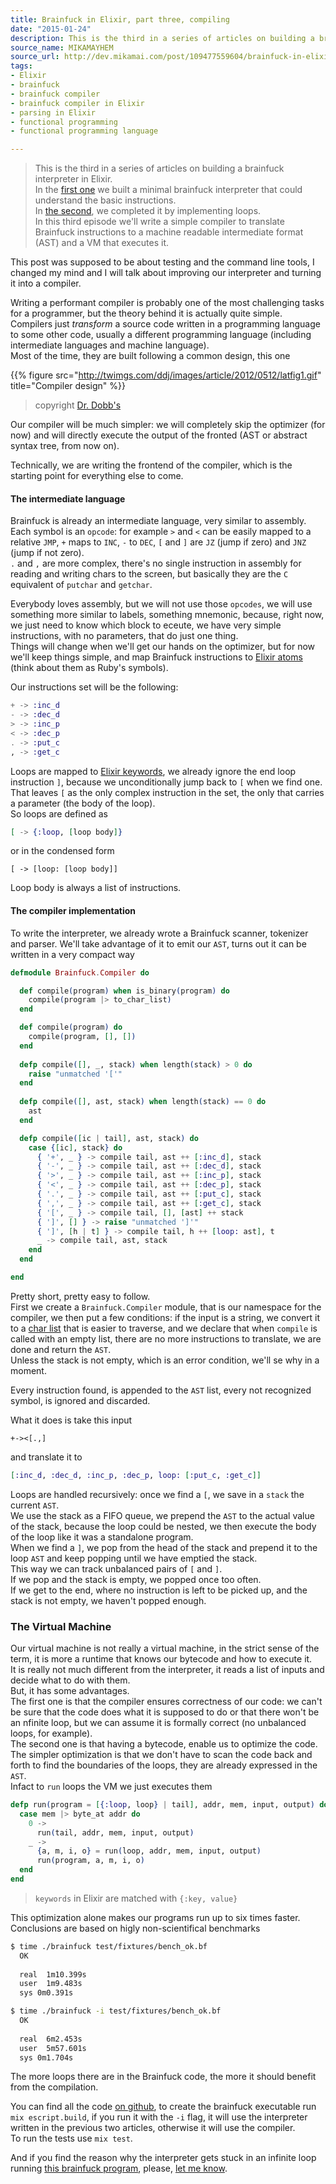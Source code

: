 ```yaml
---
title: Brainfuck in Elixir, part three, compiling
date: "2015-01-24"
description: This is the third in a series of articles on building a brainfuck interpreter in Elixir. In <a href="/2014/10/15/writing-a-brainfuck-interpreter-in-elixir-part-one.html#content">the first part</a> we built a minimal brainfuck interpreter that can already run some basic program. In <a href="/2014/11/10/writing-a-brainfuck-interpreter-in-elixir-part-two.html#content">the second part</a> we completed it by implementing loops. In this third episode we'll write a simple compiler to translate Brainfuck instructions to a machine readable intermediate format (AST) and a VM that executes it.
source_name: MIKAMAYHEM
source_url: http://dev.mikamai.com/post/109477559604/brainfuck-in-elixir-part-three-compiling
tags:
- Elixir
- brainfuck
- brainfuck compiler
- brainfuck compiler in Elixir
- parsing in Elixir
- functional programming
- functional programming language

---
```


> This is the third in a series of articles on building a brainfuck interpreter in Elixir.  
In the [first one](/2014/10/15/writing-a-brainfuck-interpreter-in-elixir-part-one.html#content) we built a minimal brainfuck interpreter that could understand the basic instructions.  
In [the second](/2014/11/10/writing-a-brainfuck-interpreter-in-elixir-part-two.html#content), we completed it by implementing loops.  
In this third episode we'll write a simple compiler to translate Brainfuck instructions to a machine readable intermediate format (AST) and a VM that executes it.   

This post was supposed to be about testing and the command line tools, I changed my mind and I will talk about improving our interpreter and turning it into a compiler. 
   
Writing a performant compiler is probably one of the most challenging tasks for a programmer, but the theory behind it is actually quite simple.   
Compilers just *transform* a source code written in a programming language to some other code, usually a different programming language (including intermediate languages and machine language).   
Most of the time, they are built following a common design, this one

{{% figure src="http://twimgs.com/ddj/images/article/2012/0512/latfig1.gif" title="Compiler design" %}}
> copyright [Dr. Dobb's](http://www.drdobbs.com/architecture-and-design/the-design-of-llvm/240001128)

Our compiler will be much simpler: we will completely skip the optimizer (for now) and will directly execute the output of the fronted (AST or abstract syntax tree, from now on).  

Technically, we are writing the frontend of the compiler, which is the starting point for everything else to come.   

#### The intermediate language

Brainfuck is already an intermediate language, very similar to assembly. Each symbol is an `opcode`: for example `>` and `<` can be easily mapped to a relative `JMP`, `+` maps to `INC`, `-` to `DEC`, `[` and `]` are `JZ` (jump if zero) and `JNZ` (jump if not zero).   
`.` and `,` are more complex, there's no single instruction in assembly for reading and writing chars to the screen, but basically they are the `C` equivalent of `putchar` and `getchar`.   

Everybody loves assembly, but we will not use those `opcodes`, we will use something more similar to labels, something mnemonic, because, right now, we just need to know which block to eceute, we have very simple instructions, with no parameters, that do just one thing.   
Things will change when we'll get our hands on the optimizer, but for now we'll keep things simple, and map Brainfuck instructions to [Elixir atoms](http://elixir-lang.org/getting_started/2.html#2.3-atoms) (think about them as Ruby's symbols).   

Our instructions set will be the following:  

```elixir
+ -> :inc_d
- -> :dec_d
> -> :inc_p
< -> :dec_p
. -> :put_c
, -> :get_c
```


Loops are mapped to [Elixir keywords](http://elixir-lang.org/getting_started/7.html#7.1-keyword-lists), we already ignore the end loop instruction `]`, because we unconditionally jump back to `[` when we find one.  
That leaves `[` as the only complex instruction in the set, the only that carries a parameter (the body of the loop).   
So loops are defined as  

```elixir
[ -> {:loop, [loop body]}
```

or in the condensed form   

```
[ -> [loop: [loop body]]
```

Loop body is always a list of instructions.  

#### The compiler implementation

To write the interpreter, we already wrote a Brainfuck scanner, tokenizer and parser. We'll take advantage of it to emit our `AST`, turns out it can be written in a very compact way

```elixir
defmodule Brainfuck.Compiler do

  def compile(program) when is_binary(program) do
    compile(program |> to_char_list)
  end

  def compile(program) do 
    compile(program, [], [])  
  end
  
  defp compile([], _, stack) when length(stack) > 0 do 
    raise "unmatched '['"  
  end
  
  defp compile([], ast, stack) when length(stack) == 0 do 
    ast  
  end

  defp compile([ic | tail], ast, stack) do
    case {[ic], stack} do
      { '+', _ } -> compile tail, ast ++ [:inc_d], stack
      { '-', _ } -> compile tail, ast ++ [:dec_d], stack
      { '>', _ } -> compile tail, ast ++ [:inc_p], stack
      { '<', _ } -> compile tail, ast ++ [:dec_p], stack
      { '.', _ } -> compile tail, ast ++ [:put_c], stack
      { ',', _ } -> compile tail, ast ++ [:get_c], stack
      { '[', _ } -> compile tail, [], [ast] ++ stack
      { ']', [] } -> raise "unmatched ']'"
      { ']', [h | t] } -> compile tail, h ++ [loop: ast], t
      _ -> compile tail, ast, stack
    end
  end

end
```

Pretty short, pretty easy to follow.  
First we create a `Brainfuck.Compiler` module, that is our namespace for the compiler, we then put a few conditions: if the input is a string, we convert it to a [char list](http://elixir-lang.org/getting_started/6.html#6.3-char-lists) that is easier to traverse, and we declare that when `compile` is called with an empty list, there are no more instructions to translate, we are done and return the `AST`.  
Unless the stack is not empty, which is an error condition, we'll se why in a moment.  

Every instruction found, is appended to the `AST` list, every not recognized symbol, is ignored and discarded.  

What it does is take this input

```brainfuck
+-><[.,]
```

and translate it to

```elixir
[:inc_d, :dec_d, :inc_p, :dec_p, loop: [:put_c, :get_c]]
```


Loops are handled recursively: once we find a `[`, we save in a `stack` the current `AST`.  
We use the stack as a FIFO queue, we prepend the `AST` to the actual value of the stack, because the loop could be nested, we then execute the body of the loop like it was a standalone program.  
When we find a `]`, we pop from the head of the stack and prepend it to the loop `AST` and keep popping until we have emptied the stack.   
This way we can track unbalanced pairs of `[` and `]`.  
If we pop and the stack is empty, we popped once too often.   
If we get to the end, where no instruction is left to be picked up, and the stack is not empty, we haven't popped enough.  


### The Virtual Machine

Our virtual machine is not really a virtual machine, in the strict sense of the term, it is more a runtime that knows our bytecode and how to execute it.  
It is really not much different from the interpreter, it reads a list of inputs and decide what to do with them.   
But, it has some advantages.   
The first one is that the compiler ensures correctness of our code: we can't be sure that the code does what it is supposed to do or that there won't be an nfinite loop, but we can assume it is formally correct (no unbalanced loops, for example).  
The second one is that having a bytecode, enable us to optimize the code.  
The simpler optimization is that we don't have to scan the code back and forth to find the boundaries of the loops, they are already expressed in the `AST`.  
Infact to `run` loops the VM we just executes them  

```elixir
defp run(program = [{:loop, loop} | tail], addr, mem, input, output) do
  case mem |> byte_at addr do
    0 ->
      run(tail, addr, mem, input, output)
    _ ->
      {a, m, i, o} = run(loop, addr, mem, input, output)
      run(program, a, m, i, o)
  end
end
```

> `keywords` in Elixir are matched with `{:key, value}`

This optimization alone makes our programs run up to six times faster.   
Conclusions are based on higly non-scientifical benchmarks  


```bash
$ time ./brainfuck test/fixtures/bench_ok.bf
  OK
  
  real  1m10.399s
  user  1m9.483s
  sys 0m0.391s

$ time ./brainfuck -i test/fixtures/bench_ok.bf
  OK
  
  real  6m2.453s
  user  5m57.601s
  sys 0m1.704s 
```

The more loops there are in the Brainfuck code, the more it should benefit from the compilation.   

You can find all the code [on github](https://github.com/wstucco/elixir-brainfuck/), to create the brainfuck executable run `mix escript.build`, if you run it with the `-i` flag, it will use the interpreter written in the previous two articles, otherwise it will use the compiler.  
To run the tests use `mix test`.   
  

And if you find the reason why the interpreter gets stuck in an infinite loop running [this brainfuck program](https://github.com/wstucco/elixir-brainfuck/blob/master/test/fixtures/bench.bf), please, [let me know](mailto:massimo@mikamai.com).
